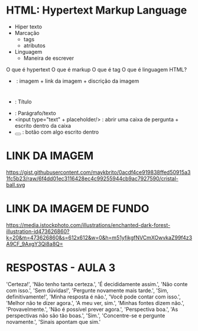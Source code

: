 # HTML: Hypertext Markup Language
- Hiper texto
- Marcação
  - tags
  - atributos
- Linguagem  
  - Maneira de escrever

O que é hypertext 
O que é markup 
O que é tag 
O que é linguagem HTML? 

* <img src="" alt=""> : imagem + link da imagem + discrição da imagem
* <h1></h1> : Título
* <p></p> : Parágrafo/texto
* <input type="text" + placeholder/> : abrir uma caixa de pergunta + escrito dentro da caixa
* <button></button> : botão com algo escrito dentro

# LINK DA IMAGEM #
https://gist.githubusercontent.com/maykbrito/0acdf4ce919838ffed50915a31fc5b23/raw/6f4dd01ec3116428ec4c99255944cb9ac7927590/cristal-ball.svg


 # LINK DA IMAGEM DE FUNDO #

https://media.istockphoto.com/illustrations/enchanted-dark-forest-illustration-id473626860?k=20&m=473626860&s=612x612&w=0&h=m51yfikgfNVCmXOwvkaZ99f4z3A9CF_9AxgY3Qi8a8Q=


# RESPOSTAS - AULA 3 #

  'Certeza!',
    'Não tenho tanta certeza.',
    'É decididamente assim.',
    'Não conte com isso.',
    'Sem dúvidas!',
    'Pergunte novamente mais tarde.',
    'Sim, definitivamente!',
    'Minha resposta é não.',
    'Você pode contar com isso.',
    'Melhor não te dizer agora.',
    'A meu ver, sim.',
    'Minhas fontes dizem não.',
    'Provavelmente.',
    'Não é possível prever agora.',
    'Perspectiva boa.',
    'As perspectivas não são tão boas.',
    'Sim.',
    'Concentre-se e pergunte novamente.',
    'Sinais apontam que sim.'

    